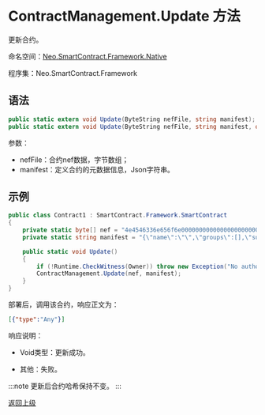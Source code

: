 # ContractManagement.Update 方法

更新合约。

命名空间：[Neo.SmartContract.Framework.Native](../../native.md)

程序集：Neo.SmartContract.Framework

## 语法

```cs
public static extern void Update(ByteString nefFile, string manifest);
public static extern void Update(ByteString nefFile, string manifest, object data = null);
```

参数：

- nefFile：合约nef数据，字节数组；
- manifest：定义合约的元数据信息，Json字符串。

## 示例

```cs
public class Contract1 : SmartContract.Framework.SmartContract
{
    private static byte[] nef = "4e4546336e656f6e00000000000000000000000000000000000000000000000000000000332e302e302e30000000000000000000000000000000000000000000000000000211407060ba5f".HexToBytes();
    private static string manifest = "{\"name\":\"\",\"groups\":[],\"supportedstandards\":[],\"abi\":{\"methods\":[{\"name\":\"update\",\"parameters\":[],\"offset\":0,\"returntype\":\"Any\",\"safe\":false}],\"events\":[]},\"permissions\":[{\"contract\":\"*\",\"methods\":\"*\"}],\"trusts\":[],\"extra\":null}";

    public static void Update()
    {
        if (!Runtime.CheckWitness(Owner)) throw new Exception("No authorization.");
        ContractManagement.Update(nef, manifest);
    }
}
```

部署后，调用该合约，响应正文为：

```json
[{"type":"Any"}]
```

响应说明：

- Void类型：更新成功。

- 其他：失败。

:::note
 更新后合约哈希保持不变。
:::

[返回上级](../ContractManagement.md)
